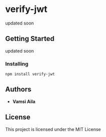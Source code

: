 # verify-jwt

updated soon

## Getting Started

updated soon

### Installing



```
npm install verify-jwt
```



## Authors

* **Vamsi Aila**

## License

This project is licensed under the MIT License
